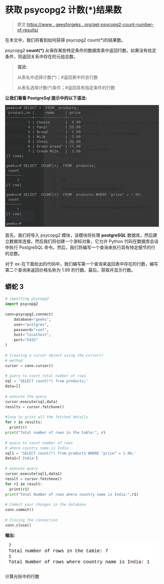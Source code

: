 # 获取 psycopg2 计数(*)结果数

> 原文:[https://www . geesforgeks . org/get-psycopg2-count-number-of-results/](https://www.geeksforgeeks.org/get-psycopg2-count-number-of-results/)

在本文中，我们将看到如何获得 psycopg2 count(*)的结果数。

psycopg2 **count(*)** 从保存某些特定条件的数据库表中返回行数。如果没有给定条件，则返回关系中存在的元组总数。

> **语法:**
> 
> 从表名中选择计数(*)；#返回表中的总行数
> 
> 从表名选择计数(*)条件；#返回具有指定条件的行数

**让我们看看 PostgreSql 提示中的以下语法:**

![](img/fce91e430015e520cd5b2bd375073a31.png)

首先，我们将导入 psycopg2 模块，该模块将处理 **postgreSQL** 数据库，然后建立数据库连接。然后我们将创建一个游标对象，它允许 Python 代码在数据库会话中执行 PostgreSQL 命令。然后，我们将编写一个查询来执行具有特定细节的行的总数。

对于 ex-在下面给出的代码中，我们编写第一个查询来返回表中存在的行数，编写第二个查询来返回价格名称为 1.99 的行数。最后，获取并显示行数。

## 蟒蛇 3

```py
# importing psycopg2
import psycopg2

conn=psycopg2.connect(
    database="geeks",
    user="postgres",
    password="root",
    host="localhost",
    port="5432"
)

# Creating a cursor object using the cursor()
# method
cursor = conn.cursor()

# query to count total number of rows
sql = 'SELECT count(*) from products;'
data=[]

# execute the query
cursor.execute(sql,data)
results = cursor.fetchone()

#loop to print all the fetched details
for r in results:
  print(r)
print("Total number of rows in the table:", r)

# query to count number of rows
# where country name is India  
sql1 = 'SELECT count(*) from products WHERE "price" = 1.99;'
data1=['India']

# execute query
cursor.execute(sql1,data1)
result = cursor.fetchone()
for r1 in result:
  print(r1)
print("Total Number of rows where country name is India:",r1)

# Commit your changes in the database
conn.commit()

# Closing the connection
conn.close()
```

**输出:**

![](img/a1c22161e846bb28ee4368f397917346.png)

计算光标中的行数